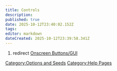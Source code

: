 ```yaml
---
title: Controls
description: 
published: true
date: 2025-10-12T23:40:02.152Z
tags: 
editor: markdown
dateCreated: 2025-10-12T23:39:58.341Z
---
```


1.  redirect [Onscreen Buttons/GUI](Onscreen_Buttons/GUI "wikilink")

[Category:Options and Seeds](Category:Options_and_Seeds "wikilink")
[Category:Help Pages](Category:Help_Pages "wikilink")